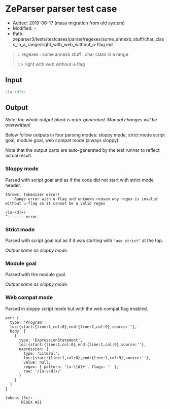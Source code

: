 # ZeParser parser test case

- Added: 2019-06-17 (mass migration from old system)
- Modified: -
- Path: zeparser3/tests/testcases/parser/regexes/some_annexb_stuff/char_class_in_a_range/right_with_web_without_u-flag.md

> :: regexes : some annexb stuff : char class in a range
>
> ::> right with web without u-flag

## Input

`````js
/[a-\d]+/
`````

## Output

_Note: the whole output block is auto-generated. Manual changes will be overwritten!_

Below follow outputs in four parsing modes: sloppy mode, strict mode script goal, module goal, web compat mode (always sloppy).

Note that the output parts are auto-generated by the test runner to reflect actual result.

### Sloppy mode

Parsed with script goal and as if the code did not start with strict mode header.

`````
throws: Tokenizer error!
    Range error with u-flag and unknown reason why regex is invalid without u-flag so it cannot be a valid regex

/[a-\d]+/
^------- error
`````

### Strict mode

Parsed with script goal but as if it was starting with `"use strict"` at the top.

_Output same as sloppy mode._

### Module goal

Parsed with the module goal.

_Output same as sloppy mode._

### Web compat mode

Parsed in sloppy script mode but with the web compat flag enabled.

`````
ast: {
  type: 'Program',
  loc:{start:{line:1,col:0},end:{line:1,col:9},source:''},
  body: [
    {
      type: 'ExpressionStatement',
      loc:{start:{line:1,col:0},end:{line:1,col:9},source:''},
      expression: {
        type: 'Literal',
        loc:{start:{line:1,col:0},end:{line:1,col:9},source:''},
        value: null,
        regex: { pattern: '[a-\\d]+', flags: '' },
        raw: '/[a-\\d]+/'
      }
    }
  ]
}

tokens (3x):
       REGEX ASI
`````

